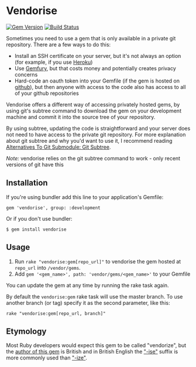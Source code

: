 # Vendorise

[![Gem Version](http://img.shields.io/gem/v/vendorise.svg)](http://rubygems.org/gems/vendorise)
[![Build Status](http://img.shields.io/travis/iainbeeston/vendorise/master.svg)](https://travis-ci.org/iainbeeston/vendorise)

Sometimes you need to use a gem that is only available in a private git repository. There are a few ways to do this:

* Install an SSH certificate on your server, but it's not always an option (for example, if you use [Heroku](http://heroku.com))
* Use [Gemfury](http://gemfury.com), but that costs money and potentially creates privacy concerns
* Hard-code an oauth token into your Gemfile (if the gem is hosted on [github](http://github.com)), but then anyone with access to the code also has access to all of your github repositories

Vendorise offers a different way of accessing privately hosted gems, by using git's subtree command to download the gem on your development machine and commit it into the source tree of your repository.

By using subtree, updating the code is straightforward and your server does not need to have access to the private git repository. For more explanation about git subtree and why you'd want to use it, I recommend reading [Alternatives To Git Submodule: Git Subtree](http://blogs.atlassian.com/2013/05/alternatives-to-git-submodule-git-subtree/).

*Note:* vendorise relies on the git subtree command to work - only recent versions of git have this

## Installation

If you're using bundler add this line to your application's Gemfile:

    gem 'vendorise', group: :development

Or if you don't use bundler:

    $ gem install vendorise

## Usage

1. Run `rake "vendorise:gem[repo_url]"` to vendorise the gem hosted at `repo_url` into `/vendor/gems`.
2. Add `gem '<gem_name>', path: 'vendor/gems/<gem_name>'` to your Gemfile

You can update the gem at any time by running the rake task again.

By default the `vendorise:gem` rake task will use the master branch. To use another branch (or tag) specify it as the second parameter, like this:

    rake "vendorise:gem[repo_url, branch]"

## Etymology

Most Ruby developers would expect this gem to be called "vendorize", but the [author of this gem](http://github.com/iainbeeston) is British and in British English the ["-ise"](http://en.wiktionary.org/wiki/-ize) suffix is more commonly used than ["-ize"](http://en.wiktionary.org/wiki/-ise).
